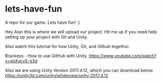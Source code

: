 # lets-have-fun
A repo for our game. Lets have fun! :)

Hey Alan this is where we will upload our project. Hit me up if you need help setting up your project with Git and Unity.

Also watch this tutorial for how Unity, Git, and Github togethor.

Brackeys - How to use GitHub with Unity.
https://www.youtube.com/watch?v=qpXxcvS-g3g

Also we are using Unity Version 2017.4.12, which you can download below.
https://unity3d.com/unity/whatsnew/unity-2017.4.12
